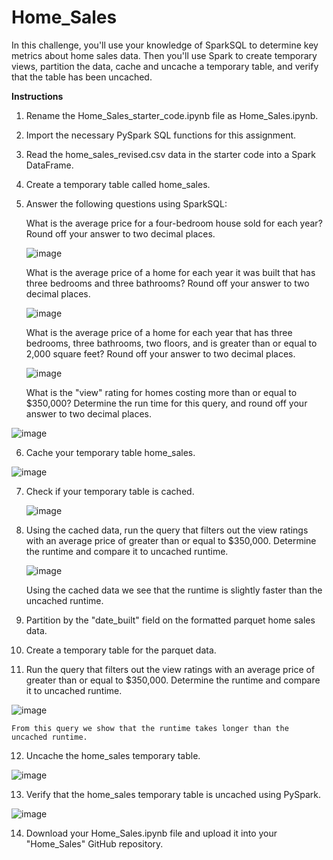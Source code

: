 # Home_Sales

In this challenge, you'll use your knowledge of SparkSQL to determine key metrics about home sales data. Then you'll use Spark to create temporary views, partition the data, cache and uncache a temporary table, and verify that the table has been uncached.

**Instructions**

1. Rename the Home_Sales_starter_code.ipynb file as Home_Sales.ipynb.

2. Import the necessary PySpark SQL functions for this assignment.

3. Read the home_sales_revised.csv data in the starter code into a Spark DataFrame.

4. Create a temporary table called home_sales.

5. Answer the following questions using SparkSQL:

    What is the average price for a four-bedroom house sold for each year? Round off your answer to two decimal places.

    ![image](https://github.com/amccollough1/Home_Sales/assets/133404805/6f7b089b-4b93-44ca-a5ed-ed9b8547e3fb)


    What is the average price of a home for each year it was built that has three bedrooms and three bathrooms? Round off your answer to two decimal places.

    ![image](https://github.com/amccollough1/Home_Sales/assets/133404805/6bdd330a-5b91-44e8-9cc0-d0599b186cdc)


    What is the average price of a home for each year that has three bedrooms, three bathrooms, two floors, and is greater than or equal to 2,000 square feet? Round off your answer to two decimal places.

    ![image](https://github.com/amccollough1/Home_Sales/assets/133404805/a5dfadca-7fbe-4e2f-b7d7-14e7e6798c9b)


    What is the "view" rating for homes costing more than or equal to $350,000? Determine the run time for this query, and round off your answer to two decimal places.

![image](https://github.com/amccollough1/Home_Sales/assets/133404805/84962fed-f9f0-4d0b-b810-20a7e080c679)


6. Cache your temporary table home_sales.
  
 ![image](https://github.com/amccollough1/Home_Sales/assets/133404805/b0477707-55b7-4f15-a802-23369ad37616)


7. Check if your temporary table is cached.

   ![image](https://github.com/amccollough1/Home_Sales/assets/133404805/baee7d7b-2475-43d4-a7ea-e7c9615d0309)


8. Using the cached data, run the query that filters out the view ratings with an average price of greater than or equal to $350,000. Determine the runtime and compare it to uncached runtime.

   ![image](https://github.com/amccollough1/Home_Sales/assets/133404805/16deb5e9-c6d9-4204-8751-b4c473f5adbe)

     Using the cached data we see that the runtime is slightly faster than the uncached runtime. 


9. Partition by the "date_built" field on the formatted parquet home sales data.

10. Create a temporary table for the parquet data.

11. Run the query that filters out the view ratings with an average price of greater than or equal to $350,000. Determine the runtime and compare it to uncached runtime.

![image](https://github.com/amccollough1/Home_Sales/assets/133404805/3cfbfeb7-f957-495a-b429-e99731e8fc88)

    From this query we show that the runtime takes longer than the uncached runtime. 


12. Uncache the home_sales temporary table.

![image](https://github.com/amccollough1/Home_Sales/assets/133404805/69add2df-5e04-4a8b-a435-102aa4563277)

13. Verify that the home_sales temporary table is uncached using PySpark.

![image](https://github.com/amccollough1/Home_Sales/assets/133404805/8861a899-028c-47b9-bf62-bcd7e179193f)

14. Download your Home_Sales.ipynb file and upload it into your "Home_Sales" GitHub repository.
